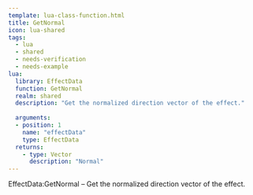 ```yaml
---
template: lua-class-function.html
title: GetNormal
icon: lua-shared
tags:
  - lua
  - shared
  - needs-verification
  - needs-example
lua:
  library: EffectData
  function: GetNormal
  realm: shared
  description: "Get the normalized direction vector of the effect."
  
  arguments:
  - position: 1
    name: "effectData"
    type: EffectData
  returns:
    - type: Vector
      description: "Normal"
---
```


<div class="lua__search__keywords">
EffectData:GetNormal &#x2013; Get the normalized direction vector of the effect.
</div>
